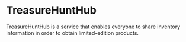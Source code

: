 # TreasureHuntHub
TreasureHuntHub is a service that enables everyone to share inventory information in order to obtain limited-edition products.
